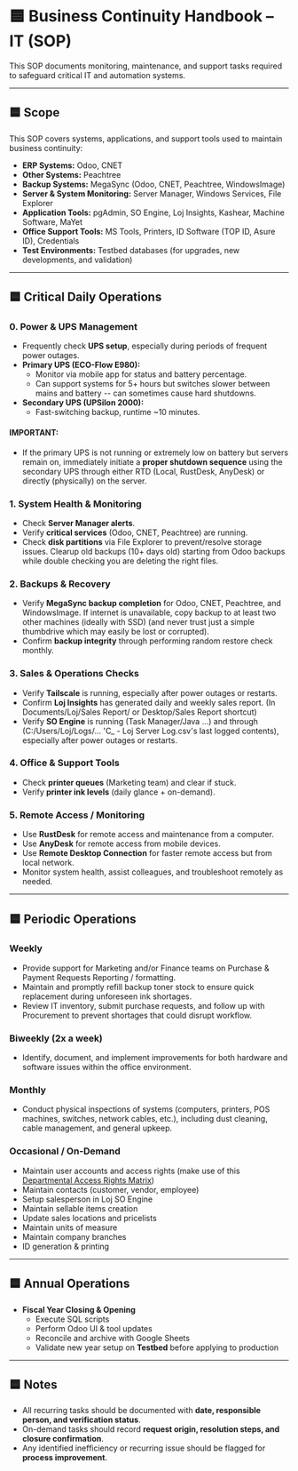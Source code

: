 # 🟦 Business Continuity Handbook – IT (SOP)

This SOP documents monitoring, maintenance, and support tasks required to safeguard critical IT and automation systems.

---

## 🟦 Scope

This SOP covers systems, applications, and support tools used to maintain business continuity:

- **ERP Systems:** Odoo, CNET
- **Other Systems:** Peachtree
- **Backup Systems:** MegaSync (Odoo, CNET, Peachtree, WindowsImage)
- **Server & System Monitoring:** Server Manager, Windows Services, File Explorer
- **Application Tools:** pgAdmin, SO Engine, Loj Insights, Kashear, Machine Software, MaYet
- **Office Support Tools:** MS Tools, Printers, ID Software (TOP ID, Asure ID), Credentials
- **Test Environments:** Testbed databases (for upgrades, new developments, and validation)

---

## 🟦 Critical Daily Operations

### 0. Power & UPS Management

- Frequently check **UPS setup**, especially during periods of frequent power outages.
- **Primary UPS (ECO-Flow E980):**
  - Monitor via mobile app for status and battery percentage.
  - Can support systems for 5+ hours but switches slower between mains and battery -- can sometimes cause hard shutdowns.
- **Secondary UPS (UPSilon 2000):**
  - Fast-switching backup, runtime ~10 minutes.

#### IMPORTANT:

- If the primary UPS is not running or extremely low on battery but servers remain on, immediately initiate a **proper shutdown sequence** using the secondary UPS through either RTD (Local, RustDesk, AnyDesk) or directly (physically) on the server.

### 1. System Health & Monitoring

- Check **Server Manager alerts**.
- Verify **critical services** (Odoo, CNET, Peachtree) are running.
- Check **disk partitions** via File Explorer to prevent/resolve storage issues. Clearup old backups (10+ days old) starting from Odoo backups while double checking you are deleting the right files.

### 2. Backups & Recovery

- Verify **MegaSync backup completion** for Odoo, CNET, Peachtree, and WindowsImage. If internet is unavailable, copy backup to at least two other machines (ideally with SSD) (and never trust just a simple thumbdrive which may easily be lost or corrupted).
- Confirm **backup integrity** through performing random restore check monthly.

### 3. Sales & Operations Checks

- Verify **Tailscale** is running, especially after power outages or restarts.
- Confirm **Loj Insights** has generated daily and weekly sales report. (In Documents/Loj/Sales Report/ or Desktop/Sales Report shortcut)
- Verify **SO Engine** is running (Task Manager/Java ...) and through (C:/Users/Loj/Logs/... 'C\_ - Loj Server Log.csv's last logged contents), especially after power outages or restarts.

### 4. Office & Support Tools

- Check **printer queues** (Marketing team) and clear if stuck.
- Verify **printer ink levels** (daily glance + on-demand).

### 5. Remote Access / Monitoring

- Use **RustDesk** for remote access and maintenance from a computer.
- Use **AnyDesk** for remote access from mobile devices.
- Use **Remote Desktop Connection** for faster remote access but from local network.
- Monitor system health, assist colleagues, and troubleshoot remotely as needed.

---

## 🟦 Periodic Operations

### Weekly

- Provide support for Marketing and/or Finance teams on Purchase & Payment Requests Reporting / formatting.
- Maintain and promptly refill backup toner stock to ensure quick replacement during unforeseen ink shortages.
- Review IT inventory, submit purchase requests, and follow up with Procurement to prevent shortages that could disrupt workflow.

### Biweekly (2x a week)

- Identify, document, and implement improvements for both hardware and software issues within the office environment.

### Monthly

- Conduct physical inspections of systems (computers, printers, POS machines, switches, network cables, etc.), including dust cleaning, cable management, and general upkeep.

### Occasional / On-Demand

- Maintain user accounts and access rights (make use of this [Departmental Access Rights Matrix](https://docs.google.com/spreadsheets/d/1ZXbapSx-rJNSuL6kyG_qzd-jaXd-oAmvmHZmoYqik_s/edit?usp=sharing))
- Maintain contacts (customer, vendor, employee)
- Setup salesperson in Loj SO Engine
- Maintain sellable items creation
- Update sales locations and pricelists
- Maintain units of measure
- Maintain company branches
- ID generation & printing

---

## 🟦 Annual Operations

- **Fiscal Year Closing & Opening**
  - Execute SQL scripts
  - Perform Odoo UI & tool updates
  - Reconcile and archive with Google Sheets
  - Validate new year setup on **Testbed** before applying to production

---

## 🟦 Notes

- All recurring tasks should be documented with **date, responsible person, and verification status**.
- On-demand tasks should record **request origin, resolution steps, and closure confirmation**.
- Any identified inefficiency or recurring issue should be flagged for **process improvement**.
